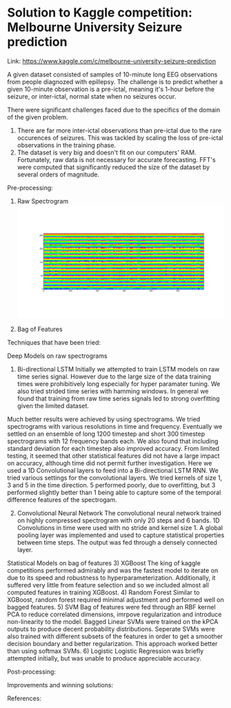 # Solution to Kaggle competition: Melbourne University Seizure prediction

Link: https://www.kaggle.com/c/melbourne-university-seizure-prediction

A given dataset consisted of samples of 10-minute long EEG observations from people diagnozed with epillepsy. The challenge is to predict whether a given 10-minute observation is a pre-ictal, meaning it's 1-hour before the seizure, or inter-ictal, normal state when no seizures occur.
  
There were significant challenges faced due to the specifics of the domain of the given problem.  
1) There are far more inter-ictal observations than pre-ictal due to the rare occurences of seizures. This was tackled by scaling the loss of pre-ictal observations in the training phase.  
2) The dataset is very big and doesn't fit on our computers' RAM. Fortunately, raw data is not necessary for accurate forecasting. FFT's were computed that significantly reduced the size of the dataset by several orders of magnitude.

Pre-processing:
1) Raw Spectrogram
![alt tag](https://github.com/Anmol6/kaggle-seizure-competition/blob/master/img/postprocessfft12band_1.png)

2) Bag of Features

Techniques that have been tried:

Deep Models on raw spectrograms
1) Bi-directional LSTM
Initially we attempted to train LSTM models on raw time series signal.
However due to the large size of the data training times were prohibitively long especially for hyper paramater tuning.
We also tried strided time series with hamming windows.
In general we found that training from raw time series signals led to strong overfitting given the limited dataset.

Much better results were achieved by using spectrograms.
We tried spectrograms with various resolutions in time and frequency.
Eventually we settled on an ensemble of long 1200 timestep and short 300 timestep spectrograms with 12 frequency bands each.
We also found that including standard deviation for each timestep also improved accuracy. From limited testing, it seemed that other statistical features did not have a large impact on accuracy, although time did not permit further investigation.
Here we used a 1D Convolutional layers to feed into a Bi-directional LSTM RNN.
We tried various settings for the convolutional layers. We tried kernels of size 1, 3 and 5 in the time direction.
5 performed poorly, due to overfitting, but 3 performed slightly better than 1 being able to capture some of the temporal difference features of the spectrogam.

2) Convolutional Neural Network
The convolutional neural network trained on highly compressed spectrogram with only 20 steps and 6 bands. 1D Convolutions in time were used with no stride and kernel size 1.
A global pooling layer was implemented and used to capture statistical properties between time steps.
The output was fed through a densely connected layer.

Statistical Models on bag of features
3) XGBoost
The king of kaggle competitions performed admirably and was the fastest model to iterate on due to its speed and robustness to hyperparameterization. Additionally, it suffered very little from feature selection and so we included almost all computed features in training XGBoost.
4) Random Forest
Similar to XGBoost, random forest required minimal adjustment and performed well on bagged features.
5) SVM
Bag of features were fed through an RBF kernel PCA to reduce correlated dimensions, imrpove regularization and introduce non-linearity to the model. Bagged Linear SVMs were trained on the kPCA outputs to produce decent probability distributions. Seperate SVMs were also trained with different subsets of the features in order to get a smoother decision boundary and better regularization. This approach worked better than using softmax SVMs.
6) Logistic
Logistic Regression was briefly attempted initially, but was unable to produce appreciable accuracy.

Post-processing:

Improvements and winning solutions:


References:
